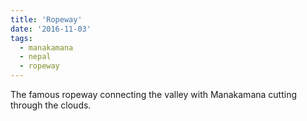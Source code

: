 ```yaml
---
title: 'Ropeway'
date: '2016-11-03'
tags:
  - manakamana
  - nepal
  - ropeway
---
```


The famous ropeway connecting the valley with Manakamana cutting through the clouds.
